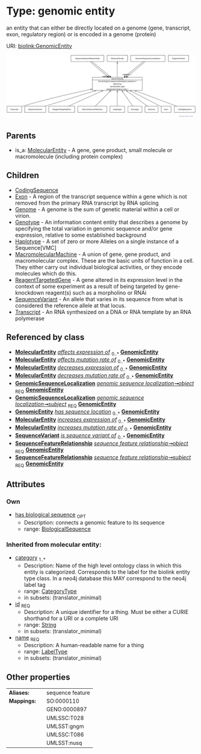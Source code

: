 
# Type: genomic entity


an entity that can either be directly located on a genome (gene, transcript, exon, regulatory region) or is encoded in a genome (protein)

URI: [biolink:GenomicEntity](https://w3id.org/biolink/vocab/GenomicEntity)


![img](images/GenomicEntity.svg)

## Parents

 *  is_a: [MolecularEntity](MolecularEntity.md) - A gene, gene product, small molecule or macromolecule (including protein complex)

## Children

 * [CodingSequence](CodingSequence.md)
 * [Exon](Exon.md) - A region of the transcript sequence within a gene which is not removed from the primary RNA transcript by RNA splicing
 * [Genome](Genome.md) - A genome is the sum of genetic material within a cell or virion.
 * [Genotype](Genotype.md) - An information content entity that describes a genome by specifying the total variation in genomic sequence and/or gene expression, relative to some established background
 * [Haplotype](Haplotype.md) - A set of zero or more Alleles on a single instance of a Sequence[VMC]
 * [MacromolecularMachine](MacromolecularMachine.md) - A union of gene, gene product, and macromolecular complex. These are the basic units of function in a cell. They either carry out individual biological activities, or they encode molecules which do this.
 * [ReagentTargetedGene](ReagentTargetedGene.md) - A gene altered in its expression level in the context of some experiment as a result of being targeted by gene-knockdown reagent(s) such as a morpholino or RNAi
 * [SequenceVariant](SequenceVariant.md) - An allele that varies in its sequence from what is considered the reference allele at that locus.
 * [Transcript](Transcript.md) - An RNA synthesized on a DNA or RNA template by an RNA polymerase

## Referenced by class

 *  **[MolecularEntity](MolecularEntity.md)** *[affects expression of](affects_expression_of.md)*  <sub>0..*</sub>  **[GenomicEntity](GenomicEntity.md)**
 *  **[MolecularEntity](MolecularEntity.md)** *[affects mutation rate of](affects_mutation_rate_of.md)*  <sub>0..*</sub>  **[GenomicEntity](GenomicEntity.md)**
 *  **[MolecularEntity](MolecularEntity.md)** *[decreases expression of](decreases_expression_of.md)*  <sub>0..*</sub>  **[GenomicEntity](GenomicEntity.md)**
 *  **[MolecularEntity](MolecularEntity.md)** *[decreases mutation rate of](decreases_mutation_rate_of.md)*  <sub>0..*</sub>  **[GenomicEntity](GenomicEntity.md)**
 *  **[GenomicSequenceLocalization](GenomicSequenceLocalization.md)** *[genomic sequence localization➞object](genomic_sequence_localization_object.md)*  <sub>REQ</sub>  **[GenomicEntity](GenomicEntity.md)**
 *  **[GenomicSequenceLocalization](GenomicSequenceLocalization.md)** *[genomic sequence localization➞subject](genomic_sequence_localization_subject.md)*  <sub>REQ</sub>  **[GenomicEntity](GenomicEntity.md)**
 *  **[GenomicEntity](GenomicEntity.md)** *[has sequence location](has_sequence_location.md)*  <sub>0..*</sub>  **[GenomicEntity](GenomicEntity.md)**
 *  **[MolecularEntity](MolecularEntity.md)** *[increases expression of](increases_expression_of.md)*  <sub>0..*</sub>  **[GenomicEntity](GenomicEntity.md)**
 *  **[MolecularEntity](MolecularEntity.md)** *[increases mutation rate of](increases_mutation_rate_of.md)*  <sub>0..*</sub>  **[GenomicEntity](GenomicEntity.md)**
 *  **[SequenceVariant](SequenceVariant.md)** *[is sequence variant of](is_sequence_variant_of.md)*  <sub>0..*</sub>  **[GenomicEntity](GenomicEntity.md)**
 *  **[SequenceFeatureRelationship](SequenceFeatureRelationship.md)** *[sequence feature relationship➞object](sequence_feature_relationship_object.md)*  <sub>REQ</sub>  **[GenomicEntity](GenomicEntity.md)**
 *  **[SequenceFeatureRelationship](SequenceFeatureRelationship.md)** *[sequence feature relationship➞subject](sequence_feature_relationship_subject.md)*  <sub>REQ</sub>  **[GenomicEntity](GenomicEntity.md)**

## Attributes


### Own

 * [has biological sequence](has_biological_sequence.md)  <sub>OPT</sub>
    * Description: connects a genomic feature to its sequence
    * range: [BiologicalSequence](types/BiologicalSequence.md)

### Inherited from molecular entity:

 * [category](category.md)  <sub>1..*</sub>
    * Description: Name of the high level ontology class in which this entity is categorized. Corresponds to the label for the biolink entity type class. In a neo4j database this MAY correspond to the neo4j label tag
    * range: [CategoryType](types/CategoryType.md)
    * in subsets: (translator_minimal)
 * [id](id.md)  <sub>REQ</sub>
    * Description: A unique identifier for a thing. Must be either a CURIE shorthand for a URI or a complete URI
    * range: [String](types/String.md)
    * in subsets: (translator_minimal)
 * [name](name.md)  <sub>REQ</sub>
    * Description: A human-readable name for a thing
    * range: [LabelType](types/LabelType.md)
    * in subsets: (translator_minimal)

## Other properties

|  |  |  |
| --- | --- | --- |
| **Aliases:** | | sequence feature |
| **Mappings:** | | SO:0000110 |
|  | | GENO:0000897 |
|  | | UMLSSC:T028 |
|  | | UMLSST:gngm |
|  | | UMLSSC:T086 |
|  | | UMLSST:nusq |

